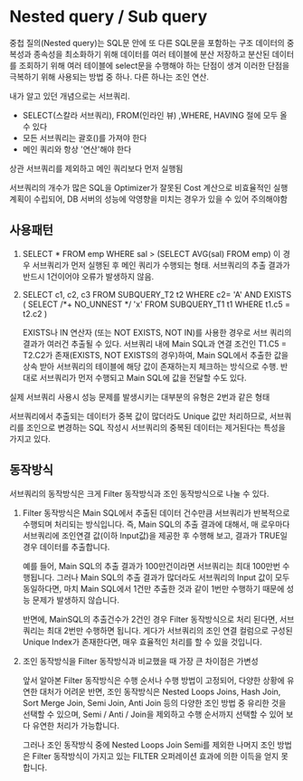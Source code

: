 # Nested query / Sub query

중첩 질의(Nested query)는 SQL문 안에 또 다른 SQL문을 포함하는 구조
데이터의 중복성과 종속성을 최소화하기 위해 데이터를 여러 테이블에 분산 저장하고 분산된 데이터를 조회하기 위해 여러 테이블에 select문을 수행해야 하는 단점이 생겨 이러한 단점을 극복하기 위해 사용되는 방법 중 하나. 다른 하나는 조인 연산.

내가 알고 있던 개념으로는 서브쿼리.

- SELECT(스칼라 서브쿼리), FROM(인라인 뷰) ,WHERE, HAVING 절에 모두 올 수 있다
- 모든 서브쿼리는 괄호()를 가져야 한다
- 메인 쿼리와 항상 '연산'해야 한다

상관 서브쿼리를 제외하고 메인 쿼리보다 먼저 실행됨

서브쿼리의 개수가 많은 SQL을 Optimizer가 잘못된 Cost 계산으로 비효율적인 실행계획이 수립되어, DB 서버의 성능에 악영향을 미치는 경우가 있을 수 있어 주의해야함

## 사용패턴

1. SELECT * FROM emp WHERE sal > (SELECT AVG(sal) FROM emp)
   이 경우 서브쿼리가 먼저 실행된 후 메인 쿼리가 수행되는 형태.
   서브쿼리의 추출 결과가 반드시 1건이어야 오류가 발생하지 않음.

2. SELECT c1, c2, c3 FROM SUBQUERY_T2 t2 WHERE c2= 'A' AND EXISTS ( SELECT /*+ NO_UNNEST */ 'x' FROM SUBQUERY_T1 t1 WHERE t1.c5 = t2.c2 )

   EXISTS나 IN 연산자 (또는 NOT EXISTS, NOT IN)를 사용한 경우로 서브 쿼리의 결과가 여러건 추출될 수 있다.
   서브쿼리 내에 Main SQL과 연결 조건인 T1.C5 = T2.C2가 존재(EXISTS, NOT EXISTS의 경우)하여, Main SQL에서 추출한 값을 상속 받아 서브쿼리의 테이블에 해당 값이 존재하는지 체크하는 방식으로 수행.
   반대로 서브쿼리가 먼저 수행되고 Main SQL에 값을 전달할 수도 있다.

실제 서브쿼리 사용시 성능 문제를 발생시키는 대부분의 유형은 2번과 같은 형태

서브쿼리에서 추출되는 데이터가 중복 값이 많더라도 Unique 값만 처리하므로, 서브쿼리를 조인으로 변경하는 SQL 작성시 서브쿼리의 중복된 데이터는 제거된다는 특성을 가지고 있다.

## 동작방식

서브쿼리의 동작방식은 크게 Filter 동작방식과 조인 동작방식으로 나눌 수 있다.

1. Filter 동작방식은 Main SQL에서 추출된 데이터 건수만큼 서브쿼리가 반복적으로 수행되며 처리되는 방식입니다. 즉, Main SQL의 추출 결과에 대해서, 매 로우마다 서브쿼리에 조인연결 값(이하 Input값)을 제공한 후 수행해 보고, 결과가 TRUE일 경우 데이터를 추출합니다.

   예를 들어, Main SQL의 추출 결과가 100만건이라면 서브쿼리는 최대 100만번 수행됩니다. 그러나 Main SQL의 추출 결과가 많더라도 서브쿼리의 Input 값이 모두 동일하다면, 마치 Main SQL에서 1건만 추출한 것과 같이 1번만 수행하기 때문에 성능 문제가 발생하지 않습니다.

   반면에, MainSQL의 추출건수가 2건인 경우 Filter 동작방식으로 처리 된다면, 서브쿼리는 최대 2번만 수행하면 됩니다. 게다가 서브쿼리의 조인 연결 컬럼으로 구성된 Unique Index가 존재한다면, 매우 효율적인 처리를 할 수 있을 것입니다.

2. 조인 동작방식을 Filter 동작방식과 비교했을 때 가장 큰 차이점은 가변성

   앞서 알아본 Filter 동작방식은 수행 순서나 수행 방법이 고정되어, 다양한 상황에 유연한 대처가 어려운 반면, 조인 동작방식은 Nested Loops Joins, Hash Join, Sort Merge Join, Semi Join, Anti Join 등의 다양한 조인 방법 중 유리한 것을 선택할 수 있으며, Semi / Anti / Join을 제외하고 수행 순서까지 선택할 수 있어 보다 유연한 처리가 가능합니다.

   그러나 조인 동작방식 중에 Nested Loops Join Semi를 제외한 나머지 조인 방법은 Filter 동작방식이 가지고 있는 FILTER 오퍼레이션 효과에 의한 이득을 얻지 못합니다.

   





